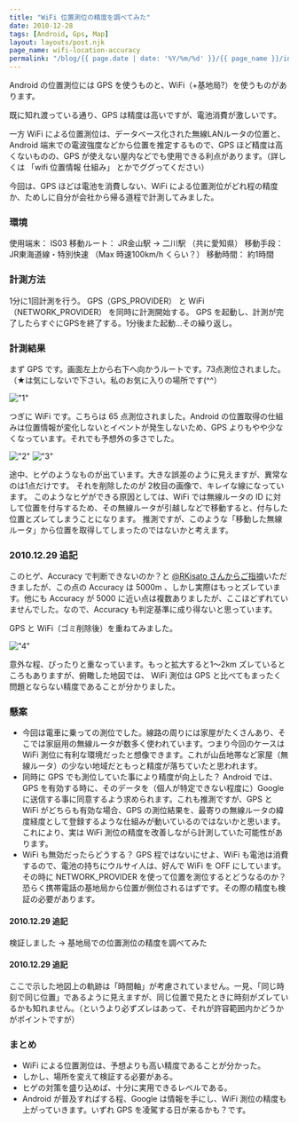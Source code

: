 ```yaml
---
title: "WiFi 位置測位の精度を調べてみた"
date: 2010-12-28
tags: [Android, Gps, Map]
layout: layouts/post.njk
page_name: wifi-location-accuracy
permalink: "/blog/{{ page.date | date: '%Y/%m/%d' }}/{{ page_name }}/index.html"
---
```

Android の位置測位には GPS を使うものと、WiFi（+基地局?）を使うものがあります。
<!--more-->

既に知れ渡っている通り、GPS は精度は高いですが、電池消費が激しいです。

一方 WiFi による位置測位は、データベース化された無線LANルータの位置と、Android 端末での電波強度などから位置を推定するもので、GPS ほど精度は高くないものの、GPS が使えない屋内などでも使用できる利点があります。（詳しくは 「wifi 位置情報 仕組み」 とかでググってください）

今回は、GPS ほどは電池を消費しない、WiFi による位置測位がどれ程の精度か、ためしに自分が会社から帰る道程で計測してみました。

### 環境

使用端末： IS03
移動ルート： JR金山駅 → 二川駅 （共に愛知県）
移動手段： JR東海道線・特別快速 （Max 時速100km/h くらい？）
移動時間： 約1時間

### 計測方法

1分に1回計測を行う。
GPS（GPS_PROVIDER） と WiFi（NETWORK_PROVIDER） を同時に計測開始する。
GPS を起動し、計測が完了したらすぐにGPSを終了する。1分後また起動…その繰り返し。

### 計測結果

まず GPS です。画面左上から右下へ向かうルートです。73点測位されました。（★は気にしないで下さい。私のお気に入りの場所です(^^）

!["1"](https://blog.amay077.net/img/posts/wifilocation_1.png)

つぎに WiFi です。こちらは 65 点測位されました。Android の位置取得の仕組みは位置情報が変化しないとイベントが発生しないため、GPS よりもやや少なくなっています。それでも予想外の多さでした。

!["2"](https://blog.amay077.net/img/posts/wifilocation_2.png)
!["3"](https://blog.amay077.net/img/posts/wifilocation_3.png)

途中、ヒゲのようなものが出ています。大きな誤差のように見えますが、異常なのは1点だけです。
それを削除したのが 2枚目の画像で、キレイな線になっています。
このようなヒゲができる原因としては、WiFi では無線ルータの ID に対して位置を付与するため、その無線ルータが引越しなどで移動すると、付与した位置とズレてしまうことになります。 推測ですが、このような「移動した無線ルータ」から位置を取得してしまったのではないかと考えます。

### 2010.12.29 追記
このヒゲ、Accuracy で判断できないのか？と [@RKisato さんからご指摘](http://twitter.com/#!/RKisato/status/19792645240918016)いただきましたが、この点の Accuracy は 5000m 、しかし実際はもっとズレています。他にも Accuracy が 5000 に近い点は複数ありましたが、ここほどずれていませんでした。なので、Accuracy も判定基準に成り得ないと思っています。

GPS と WiFi（ゴミ削除後）を重ねてみました。

!["4"](https://blog.amay077.net/img/posts/wifilocation_4.png)

意外な程、ぴったりと重なっています。もっと拡大すると1～2km ズレているところもありますが、俯瞰した地図では、 WiFi 測位は GPS と比べてもまったく問題とならない精度であることが分かりました。


### 懸案

* 今回は電車に乗っての測位でした。線路の周りには家屋がたくさんあり、そこでは家庭用の無線ルータが数多く使われています。つまり今回のケースは WiFi 測位に有利な環境だったと想像できます。これが山岳地帯など家屋（無線ルータ）の少ない地域だともっと精度が落ちていたと思われます。
* 同時に GPS でも測位していた事により精度が向上した？ Android では、GPS を有効する時に、そのデータを（個人が特定できない程度に）Google に送信する事に同意するよう求められます。これも推測ですが、GPS と WiFi がどちらも有効な場合、GPS の測位結果を、最寄りの無線ルータの緯度経度として登録するような仕組みが動いているのではないかと思います。これにより、実は WiFi 測位の精度を改善しながら計測していた可能性があります。
* WiFi も無効だったらどうする？ GPS 程ではないにせよ、WiFi も電池は消費するので、電池の持ちにウルサイ人は、好んで WiFi を OFF にしています。その時に NETWORK_PROVIDER を使って位置を測位するとどうなるのか？恐らく携帯電話の基地局から位置が側位されるはずです。その際の精度も検証の必要があります。

#### 2010.12.29 追記
検証しました → 基地局での位置測位の精度を調べてみた

#### 2010.12.29 追記
ここで示した地図上の軌跡は「時間軸」が考慮されていません。一見、「同じ時刻で同じ位置」であるように見えますが、同じ位置で見たときに時刻がズレているかも知れません。（というより必ずズレはあって、それが許容範囲内かどうかがポイントですが）


### まとめ

* WiFi による位置測位は、予想よりも高い精度であることが分かった。
* しかし、場所を変えて検証する必要がある。
* ヒゲの対策を盛り込めば、十分に実用できるレベルである。
* Android が普及すればする程、Google は情報を手にし、WiFi 測位の精度も上がっていきます。いずれ GPS を凌駕する日が来るかも？です。
